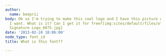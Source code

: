 ```yaml
---
author:
  name: beeprii
body: Ok so I'm trying to make this cool logo and I have this picture of the font
  I want. What is it? Can I get it for free?[img:sites/default/files/old-images/Dynabilt
  Signature Logo_6075.jpg]
date: '2013-02-24 18:06:00'
node_type: font_id
title: What is this font??

---
```

